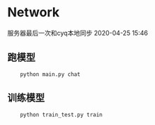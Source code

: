 # Network

服务器最后一次和cyq本地同步   2020-04-25 15:46

## 跑模型
``` shell
    python main.py chat
```

## 训练模型
``` shell
    python train_test.py train 
```
